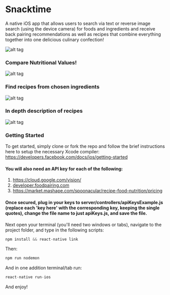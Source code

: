 # Snacktime
A native iOS app that allows users to search via text or reverse image search (using the device camera) for foods and ingredients and receive back pairing recommendations as well as recipes that combine everything together into one delicious culinary confection!

![alt tag](./public/welcomePage.png)

### Compare Nutritional Values!

![alt tag](./public/compareNutritionalValuesPage.png)

### Find recipes from chosen ingredients

![alt tag](./public/recipesPage.png)

### In depth description of recipes

![alt tag](./public/recipePage.png)

### Getting Started
To get started, simply clone or fork the repo and follow the brief instructions here to setup the necessary Xcode compiler: https://developers.facebook.com/docs/ios/getting-started

#### You will also need an API key for each of the following:

1. https://cloud.google.com/vision/
2. <a href="developer.foodpairing.com">developer.foodpairing.com</a>
3. https://market.mashape.com/spoonacular/recipe-food-nutrition/pricing

#### Once secured, plug in your keys to server/controllers/apiKeysExample.js (replace each 'key here' with the corresponding key, keeping the single quotes), change the file name to just apiKeys.js, and save the file.

Next open your terminal (you'll need two windows or tabs), navigate to the project folder, and type in the following scripts:

```javascript
npm install && react-native link
```

Then:
```javascript
npm run nodemon
```

And in one addition terminal/tab run:
```javascript
react-native run-ios
```

And enjoy!

